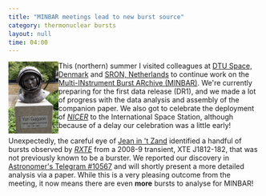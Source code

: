 ```yaml
---
title: "MINBAR meetings lead to new burst source"
category: thermonuclear bursts
layout: null
time: 04:00
---
```

<!-- converted from blosxom format post using convert.pl dkg 22.1.2022 -->
<img src="images/Gagarin_DTU_Space.jpg" width="100" align="left">
This (northern) summer I visited colleagues at 
<a href="http://www.space.dtu.dk/english">DTU Space, Denmark</a> and 
<a href="https://www.sron.nl">SRON, Netherlands</a> to continue work on the
<a href="http://burst.sci.monash.edu/minbar">Multi-INstrument Burst ARchive
(MINBAR)</a>.
We're currently preparing for the first data release (DR1), and we made a lot
of progress with the data analysis and assembly of the companion paper.
We also got to celebrate the deployment of 
<a href="https://heasarc.gsfc.nasa.gov/docs/nicer"><em>NICER</em></a> to the
International Space Station, although because of a delay our celebration was a
little early!</p>
<p>Unexpectedly, the careful eye of 
<a href="https://personal.sron.nl/~jeanz">Jean in 't Zand</a> identified a
handful of bursts observed by 
<a href="https://heasarc.gsfc.nasa.gov/docs/xte/xte_1st.html"><em>RXTE</em></a>
from a 2008-9 transient, XTE J1812-182, that was not previously
known to be a burster. We reported our discovery in 
<a href="http://www.astronomerstelegram.org/?read=10567">Astronomer's Telegram
#10567</a> and will shortly present a more detailed analysis via a paper.
While this is a very pleasing outcome from the meeting, it now means there are
even <b>more</b> bursts to analyse for MINBAR!
